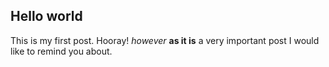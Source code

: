 Hello world
---
This is my first post. Hooray! *however* __as it is__ a very important post I would like to remind you about.